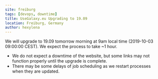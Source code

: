 ```yaml
---
site: freiburg
tags: [devops, downtime]
title: UseGalaxy.eu Upgrading to 19.09
location: Freiburg, Germany
author: hexylena
---
```


We will upgrade to 19.09 tomorrow morning at 9am local time (2019-10-03 09:00:00 CEST). We expect the process to take ~1 hour.

- We do not expect a downtime of the website, but some links may not function properly until the upgrade is complete.
- There may be some delays of job scheduling as we restart processes when they are updated.
